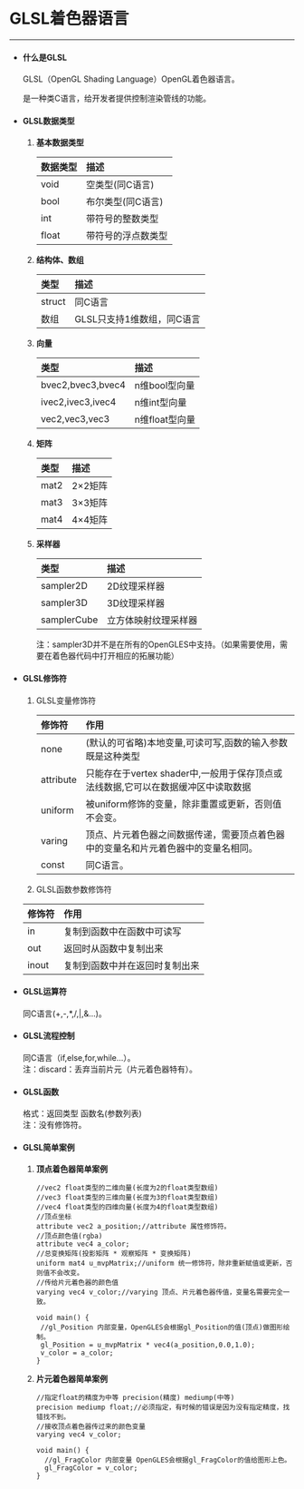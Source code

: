 # GLSL着色器语言

---

* #### 什么是GLSL

  GLSL（OpenGL Shading Language）OpenGL着色器语言。

  是一种类C语言，给开发者提供控制渲染管线的功能。

* #### GLSL数据类型

  1. **基本数据类型**
     
     | 数据类型 | 描述 |
     | :--- | :--- |
     | void | 空类型\(同C语言\) |
     | bool | 布尔类型\(同C语言\) |
     | int | 带符号的整数类型 |
     | float | 带符号的浮点数类型 |
     
  2. **结构体、数组**
     
     | 类型 | 描述 |
     | :--- | :--- |
     | struct | 同C语言 |
     | 数组 | GLSL只支持1维数组，同C语言 |
     
  3. **向量**
  
     | 类型 | 描述 |
     | :--- | :--- |
     | bvec2,bvec3,bvec4 | n维bool型向量 |
     | ivec2,ivec3,ivec4 | n维int型向量 |
     | vec2,vec3,vec3 | n维float型向量 |
     
  4. **矩阵**
  
     | 类型 | 描述 |
     | :--- | :--- |
     | mat2 | 2×2矩阵 |
     | mat3 | 3×3矩阵 |
     | mat4 | 4×4矩阵 |
     
  5. **采样器**  
  
     | 类型 | 描述 |  
     | :--- | :--- |  
     | sampler2D | 2D纹理采样器 |  
     | sampler3D | 3D纹理采样器 |  
     | samplerCube | 立方体映射纹理采样器 |

     注：sampler3D并不是在所有的OpenGLES中支持。（如果需要使用，需要在着色器代码中打开相应的拓展功能）

* #### GLSL修饰符

  1. GLSL变量修饰符
     
     | 修饰符 | 作用 |
     | :--- | :--- |
     | none | \(默认的可省略\)本地变量,可读可写,函数的输入参数既是这种类型 |
     | attribute | 只能存在于vertex shader中,一般用于保存顶点或法线数据,它可以在数据缓冲区中读取数据 |
     | uniform | 被uniform修饰的变量，除非重置或更新，否则值不会变。 |
     | varing | 顶点、片元着色器之间数据传递，需要顶点着色器中的变量名和片元着色器中的变量名相同。 |
     | const | 同C语言。 |
  
  2. GLSL函数参数修饰符
     
  | 修饰符 | 作用 |
  | :--- | :--- |
  | in | 复制到函数中在函数中可读写 |
  | out | 返回时从函数中复制出来 |
  | inout | 复制到函数中并在返回时复制出来 |

* #### GLSL运算符

  同C语言\(+,-,\*,/,\|,&...\)。

* #### GLSL流程控制

  同C语言（if,else,for,while...）。  
   注：discard：丢弃当前片元（片元着色器特有）。

* #### GLSL函数

  格式：返回类型 函数名\(参数列表\)  
   注：没有修饰符。

* #### GLSL简单案例

  1. **顶点着色器简单案例**

     ```
     //vec2 float类型的二维向量(长度为2的float类型数组)
     //vec3 float类型的三维向量(长度为3的float类型数组)
     //vec4 float类型的四维向量(长度为4的float类型数组)
     //顶点坐标
     attribute vec2 a_position;//attribute 属性修饰符。
     //顶点颜色值(rgba)
     attribute vec4 a_color;
     //总变换矩阵(投影矩阵 * 观察矩阵 * 变换矩阵)
     uniform mat4 u_mvpMatrix;//uniform 统一修饰符，除非重新赋值或更新，否则值不会改变。
     //传给片元着色器的颜色值
     varying vec4 v_color;//varying 顶点、片元着色器传值，变量名需要完全一致。

     void main() {
      //gl_Position 内部变量，OpenGLES会根据gl_Position的值(顶点)做图形绘制。
      gl_Position = u_mvpMatrix * vec4(a_position,0.0,1.0);
      v_color = a_color;
     }
     ```

  2. **片元着色器简单案例**
     ```
     //指定float的精度为中等 precision(精度) mediump(中等)
     precision mediump float;//必须指定，有时候的错误是因为没有指定精度，找错找不到。
     //接收顶点着色器传过来的颜色变量
     varying vec4 v_color;

     void main() {
       //gl_FragColor 内部变量 OpenGLES会根据gl_FragColor的值给图形上色。
       gl_FragColor = v_color;
     }
     ```



